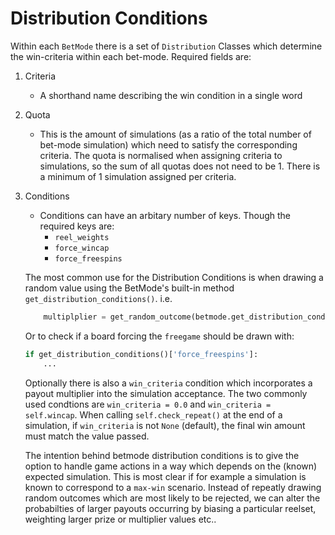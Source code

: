 # Distribution Conditions

Within each `BetMode` there is a set of `Distribution` Classes which determine the win-criteria within each bet-mode. Required fields are:

1. Criteria
    * A shorthand name describing the win condition in a single word
2. Quota
    * This is the amount of simulations (as a ratio of the total number of bet-mode simulation) which need to satisfy the corresponding criteria. The quota is normalised when assigning criteria to simulations, so the sum of all quotas does not need to be 1. There is a minimum of 1 simulation assigned per criteria.
3. Conditions
    * Conditions can have an arbitary number of keys. Though the required keys are:
        * `reel_weights` 
        * `force_wincap`
        * `force_freespins`

    The most common use for the Distribution Conditions is when drawing a random value using the BetMode's built-in method `get_distribution_conditions()`. i.e.
    ```python
        multiplplier = get_random_outcome(betmode.get_distribution_conditions()['mult_values'])
    ```
    Or to check if a board forcing the `freegame` should be drawn with:
    ```python
    if get_distribution_conditions()['force_freespins']:
        ...
    ```

    Optionally there is also a `win_criteria` condition which incorporates a payout multiplier into the simulation acceptance. The two commonly used condtions are `win_criteria = 0.0` and `win_criteria = self.wincap`. When calling `self.check_repeat()` at the end of a simulation, if `win_criteria` is not `None` (default), the final win amount must match the value passed. 

    The intention behind betmode distribution conditions is to give the option to handle game actions in a way which depends on the (known) expected simulation. This is most clear if for example a simulation is known to correspond to a `max-win` scenario. Instead of repeatly drawing random outcomes which are most likely to be rejected, we can alter the probabilties of larger payouts occurring by biasing a particular reelset, weighting larger prize or multiplier values etc..